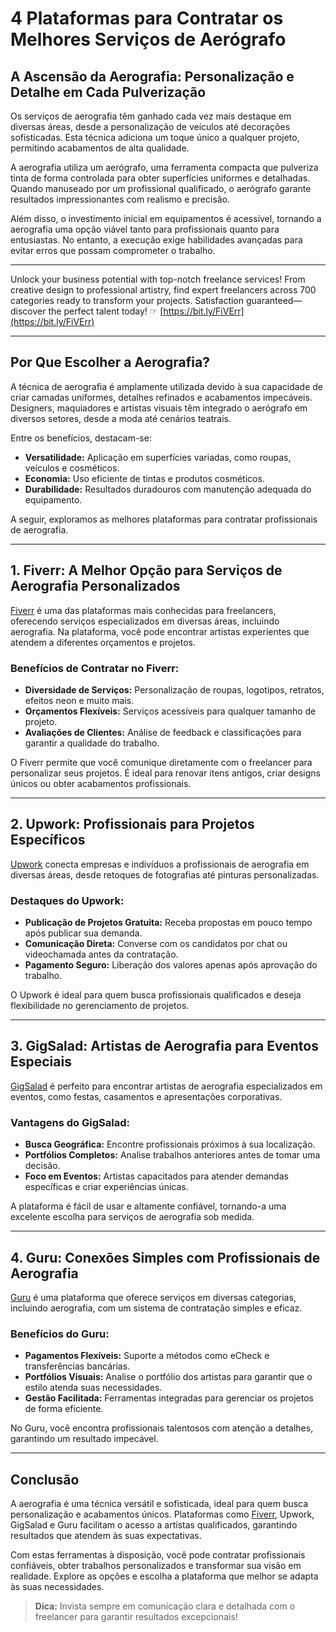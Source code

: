 # 4 Plataformas para Contratar os Melhores Serviços de Aerógrafo

## A Ascensão da Aerografia: Personalização e Detalhe em Cada Pulverização

Os serviços de aerografia têm ganhado cada vez mais destaque em diversas áreas, desde a personalização de veículos até decorações sofisticadas. Esta técnica adiciona um toque único a qualquer projeto, permitindo acabamentos de alta qualidade.

A aerografia utiliza um aerógrafo, uma ferramenta compacta que pulveriza tinta de forma controlada para obter superfícies uniformes e detalhadas. Quando manuseado por um profissional qualificado, o aerógrafo garante resultados impressionantes com realismo e precisão.

Além disso, o investimento inicial em equipamentos é acessível, tornando a aerografia uma opção viável tanto para profissionais quanto para entusiastas. No entanto, a execução exige habilidades avançadas para evitar erros que possam comprometer o trabalho.

---

Unlock your business potential with top-notch freelance services! From creative design to professional artistry, find expert freelancers across 700 categories ready to transform your projects. Satisfaction guaranteed—discover the perfect talent today! ☞ [https://bit.ly/FiVErr](https://bit.ly/FiVErr)

---

## Por Que Escolher a Aerografia?

A técnica de aerografia é amplamente utilizada devido à sua capacidade de criar camadas uniformes, detalhes refinados e acabamentos impecáveis. Designers, maquiadores e artistas visuais têm integrado o aerógrafo em diversos setores, desde a moda até cenários teatrais.

Entre os benefícios, destacam-se:
- **Versatilidade:** Aplicação em superfícies variadas, como roupas, veículos e cosméticos.
- **Economia:** Uso eficiente de tintas e produtos cosméticos.
- **Durabilidade:** Resultados duradouros com manutenção adequada do equipamento.

A seguir, exploramos as melhores plataformas para contratar profissionais de aerografia.

---

## 1. Fiverr: A Melhor Opção para Serviços de Aerografia Personalizados

[Fiverr](https://bit.ly/FiVErr) é uma das plataformas mais conhecidas para freelancers, oferecendo serviços especializados em diversas áreas, incluindo aerografia. Na plataforma, você pode encontrar artistas experientes que atendem a diferentes orçamentos e projetos.

### Benefícios de Contratar no Fiverr:
- **Diversidade de Serviços:** Personalização de roupas, logotipos, retratos, efeitos neon e muito mais.
- **Orçamentos Flexíveis:** Serviços acessíveis para qualquer tamanho de projeto.
- **Avaliações de Clientes:** Análise de feedback e classificações para garantir a qualidade do trabalho.

O Fiverr permite que você comunique diretamente com o freelancer para personalizar seus projetos. É ideal para renovar itens antigos, criar designs únicos ou obter acabamentos profissionais.

---

## 2. Upwork: Profissionais para Projetos Específicos

[Upwork](https://upwork.com) conecta empresas e indivíduos a profissionais de aerografia em diversas áreas, desde retoques de fotografias até pinturas personalizadas.

### Destaques do Upwork:
- **Publicação de Projetos Gratuita:** Receba propostas em pouco tempo após publicar sua demanda.
- **Comunicação Direta:** Converse com os candidatos por chat ou videochamada antes da contratação.
- **Pagamento Seguro:** Liberação dos valores apenas após aprovação do trabalho.

O Upwork é ideal para quem busca profissionais qualificados e deseja flexibilidade no gerenciamento de projetos.

---

## 3. GigSalad: Artistas de Aerografia para Eventos Especiais

[GigSalad](https://gigsalad.com) é perfeito para encontrar artistas de aerografia especializados em eventos, como festas, casamentos e apresentações corporativas.

### Vantagens do GigSalad:
- **Busca Geográfica:** Encontre profissionais próximos à sua localização.
- **Portfólios Completos:** Analise trabalhos anteriores antes de tomar uma decisão.
- **Foco em Eventos:** Artistas capacitados para atender demandas específicas e criar experiências únicas.

A plataforma é fácil de usar e altamente confiável, tornando-a uma excelente escolha para serviços de aerografia sob medida.

---

## 4. Guru: Conexões Simples com Profissionais de Aerografia

[Guru](https://guru.com) é uma plataforma que oferece serviços em diversas categorias, incluindo aerografia, com um sistema de contratação simples e eficaz.

### Benefícios do Guru:
- **Pagamentos Flexíveis:** Suporte a métodos como eCheck e transferências bancárias.
- **Portfólios Visuais:** Analise o portfólio dos artistas para garantir que o estilo atenda suas necessidades.
- **Gestão Facilitada:** Ferramentas integradas para gerenciar os projetos de forma eficiente.

No Guru, você encontra profissionais talentosos com atenção a detalhes, garantindo um resultado impecável.

---

## Conclusão

A aerografia é uma técnica versátil e sofisticada, ideal para quem busca personalização e acabamentos únicos. Plataformas como [Fiverr](https://bit.ly/FiVErr), Upwork, GigSalad e Guru facilitam o acesso a artistas qualificados, garantindo resultados que atendem às suas expectativas.

Com estas ferramentas à disposição, você pode contratar profissionais confiáveis, obter trabalhos personalizados e transformar sua visão em realidade. Explore as opções e escolha a plataforma que melhor se adapta às suas necessidades.

> **Dica:** Invista sempre em comunicação clara e detalhada com o freelancer para garantir resultados excepcionais!
